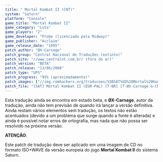```yaml
---
title: " Mortal Kombat II (CNT)"
system: "Saturn"
platform: "Console"
game_title: "Mortal Kombat II"
game_category: "Luta"
game_players: "2"
game_developer: "Probe (licenciado pela Midway)"
game_publisher: "Acclaim"
game_release_date: "1995"
patch_author: "ØX-Carnage"
patch_group: "Central Nacional de Traduções (extinto)"
patch_site: "//www.centralnt.com.br/ (fora do ar)"
patch_version: "BETA"
patch_release: "13/06/2008"
patch_type: "UPS"
patch_progress: "95% (aproximadamente)"
patch_images: ["//img.romhackers.org/traducoes/%5BSAT%5D%20Mortal%20Kombat%20II%20-%20CNT%20-%201.png","//img.romhackers.org/traducoes/%5BSAT%5D%20Mortal%20Kombat%20II%20-%20CNT%20-%202.png","//img.romhackers.org/traducoes/%5BSAT%5D%20Mortal%20Kombat%20II%20-%20CNT%20-%203.png"]
patch_file: "[SAT] Mortal Kombat II (EUR-PAL) [T-BR] [T-ØX-Carnage G-CNT] [V-Beta A-2008].zip"
---
```

Esta tradução ainda se encontra em estado beta, e <b>ØX-Carnage</b>, autor da tradução, ainda não tem previsão de quando irá lançar a versão definitiva. Ainda restam vários elementos sem tradução, os textos não estão acentuados (devido a um problema que surge quando a fonte é alterada) e ainda é possível notar erros de ortografia, mas nada que não possa ser resolvido na próxima versão.

<b>ATENÇÃO</b>:

Este patch de tradução deve ser aplicado em uma imagem de CD no formato ISO+WAVE da versão europeia do jogo <b>Mortal Kombat II</b> do sistema Saturn.
